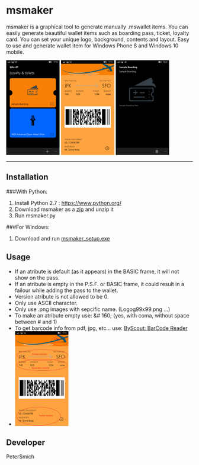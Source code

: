 # msmaker
msmaker is a graphical tool to generate manually .mswallet items. You can easily generate beautiful wallet items such as boarding pass, ticket, loyalty card. You can set your unique logo, background, contents and layout. Easy to use and generate wallet item for Windows Phone 8 and Windows 10 mobile.

<img src="/Sample/Card.png" alt="Card img" width="144" height="256">
<img src="/Sample/Front.png" alt="Front img" width="144" height="256">
<img src="/Sample/Back.png" alt="Back img" width="144" height="256">


****

Installation
------------
###With Python:

1. Install Python 2.7 : https://www.python.org/
2. Download msmaker as a [zip](https://github.com/PeterSmich/msmaker/releases) and unzip it
3. Run msmaker.py

###For Windows:

1. Download and run [msmaker_setup.exe](https://github.com/PeterSmich/msmaker/releases/download/v1.0/msmaker_setup.exe)

Usage
-----
- If an atribute is default (as it appears) in the BASIC frame, it will not show on the pass.
- If an atribute is empty in the P.S.F. or BASIC frame, it could result in a failour while adding the pass to the wallet.
- Version atribute is not allowed to be 0.
- Only use ASCII character.
- Only use .png images with sepcific name. (Logog99x99.png ...)
- To make an atribute empty use: &# 160; (yes, with coma, without space between # and 1) 
- To get barcode info from pdf, jpg, etc... use: [ByScout: BarCode Reader](https://bytescout.com/products/developer/barcodereadersdk/bytescoutbarcodereadersdk.html)
- <img src="/Sample/Sample.png" alt="Sample img" width="144" height="256">

Developer
---------
PeterSmich

